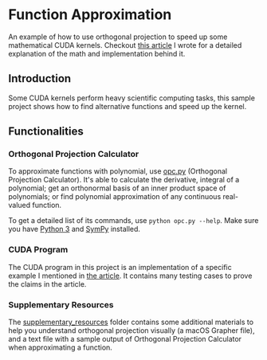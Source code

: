 # Function Approximation

An example of how to use orthogonal projection to speed up some mathematical CUDA kernels. Checkout [this article](http://shuyangsun.com/portfolio/oppc.htm) I wrote for a detailed explanation of the math and implementation behind it.

## Introduction

Some CUDA kernels perform heavy scientific computing tasks, this sample project shows how to find alternative functions and speed up the kernel.

## Functionalities

### Orthogonal Projection Calculator

To approximate functions with polynomial, use [opc.py](https://github.com/shuyangsun/Function-Approximation-on-CUDA/blob/master/opc.py) (Orthogonal Projection Calculator). It's able to calculate the derivative, integral of a polynomial; get an orthonormal basis of an inner product space of polynomials; or find polynomial approximation of any continuous  real-valued function.

To get a detailed list of its commands, use `python opc.py --help`. Make sure you have [Python 3](https://www.python.org/) and [SymPy](http://www.sympy.org/en/index.html) installed.

### CUDA Program

The CUDA program in this project is an implementation of a specific example I mentioned in [the article](http://shuyangsun.com/portfolio/oppc.htm). It contains many testing cases to prove the claims in the article.

### Supplementary Resources

The [supplementary_resources](https://github.com/shuyangsun/Function-Approximation-on-CUDA/tree/master/supplementary_resources) folder contains some additional materials to help you understand orthogonal projection visually (a macOS Grapher file), and a text file with a sample output of Orthogonal Projection Calculator when approximating a function.

